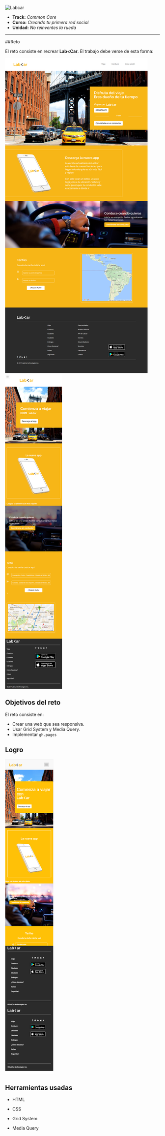 ![Labcar](assets/images/logoForma.png)

* **Track:** _Common Core_
* **Curso:** _Creando tu primera red social_
* **Unidad:** _No reinventes la rueda_

***

##Reto

El reto consiste en recrear **Lab<Car**. El trabajo debe verse de esta forma:  

![desktop](assets/images/desktop.png)
![mobile](assets/images/movil.png)


## Objetivos del reto

El reto consiste en:

* Crear una web que sea responsiva.
* Usar Grid System y Media Query.
* Implementar `gh.pages`

## Logro
![page](assets/images/mobile.png)



## Herramientas usadas

* HTML 

* CSS 

* Grid System 

* Media Query 